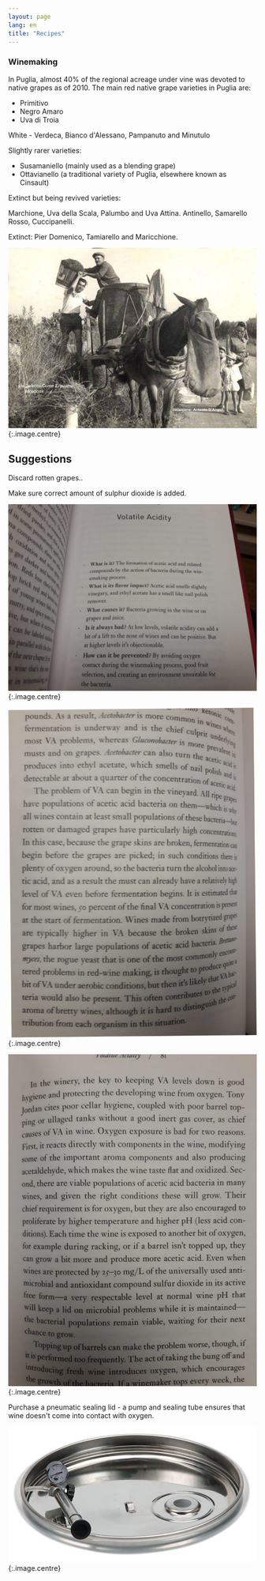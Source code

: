 ```yaml
---
layout: page
lang: en
title: "Recipes" 
---
```

### Winemaking
In Puglia, almost 40% of the regional acreage under vine was devoted to native grapes as of 2010. The main red native grape varieties in Puglia are:

* Primitivo
* Negro Amaro
* Uva di Troia

White - Verdeca, Bianco d'Alessano, Pampanuto and Minutulo

Slightly rarer varieties:

* Susamaniello (mainly used as a blending grape)
* Ottavianello (a traditional variety of Puglia, elsewhere known as Cinsault)

Extinct but being revived varieties:

Marchione, Uva della Scala, Palumbo and Uva Attina. Antinello, Samarello Rosso, Cuccipanelli.

Extinct:
Pier Domenico, Tamiarello and Maricchione.

![](../images/cavallovina.jpg){:.image.centre}

## Suggestions

Discard rotten grapes..

Make sure correct amount of sulphur dioxide is added.

![](../images/va1.jpg){:.image.centre}

![](../images/va2.jpg){:.image.centre}

![](../images/va3.jpg){:.image.centre}

Purchase a pneumatic sealing lid - a pump and sealing tube ensures that wine doesn't come into contact with oxygen.

![](../images/vatlid.jpg){:.image.centre}





